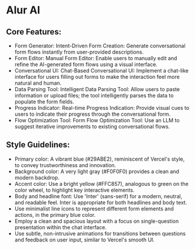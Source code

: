 # Alur AI

## Core Features:

- Form Generator: Intent-Driven Form Creation: Generate conversational form flows instantly from user-provided descriptions.
- Form Editor: Manual Form Editor: Enable users to manually edit and refine the AI-generated form flows using a visual interface.
- Conversational UI: Chat-Based Conversational UI: Implement a chat-like interface for users filling out forms to make the interaction feel more natural and human.
- Data Parsing Tool: Intelligent Data Parsing Tool: Allow users to paste information or upload files; the tool intelligently parses the data to populate the form fields.
- Progress Indicator: Real-time Progress Indication: Provide visual cues to users to indicate their progress through the conversational form.
- Flow Optimization Tool: Form Flow Optimization Tool:  Use an LLM to suggest iterative improvements to existing conversational flows.

## Style Guidelines:

- Primary color: A vibrant blue (#29ABE2), reminiscent of Vercel's style, to convey trustworthiness and innovation.
- Background color: A very light gray (#F0F0F0) provides a clean and modern backdrop.
- Accent color: Use a bright yellow (#FFC857), analogous to green on the color wheel, to highlight key interactive elements.
- Body and headline font: Use 'Inter' (sans-serif) for a modern, neutral, and readable feel.  Inter is appropriate for both headlines and body text.
- Use minimalist line icons to represent different form elements and actions, in the primary blue color.
- Employ a clean and spacious layout with a focus on single-question presentation within the chat interface.
- Use subtle, non-intrusive animations for transitions between questions and feedback on user input, similar to Vercel's smooth UI.
